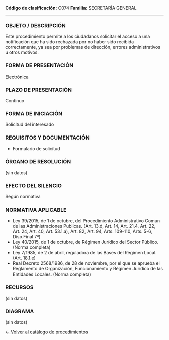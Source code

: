 
**Código de clasificación:** C074
**Familia:** SECRETARÍA GENERAL

---

### OBJETO / DESCRIPCIÓN

Este procedimiento permite a los ciudadanos solicitar el acceso a una notificación que ha sido rechazada por no haber sido recibida correctamente, ya sea por problemas de dirección, errores administrativos u otros motivos.

### FORMA DE PRESENTACIÓN

Electrónica

### PLAZO DE PRESENTACIÓN

Continuo

### FORMA DE INICIACIÓN

Solicitud del interesado

### REQUISITOS Y DOCUMENTACIÓN

- Formulario de solicitud

### ÓRGANO DE RESOLUCIÓN

(sin datos)

### EFECTO DEL SILENCIO

Según normativa

### NORMATIVA APLICABLE

- Ley 39/2015, de 1 de octubre, del Procedimiento Administrativo Comun de las Administraciones Publicas. (Art. 13.d, Art. 14, Art. 21.4, Art. 22, Art. 24, Art. 40, Art. 53.1.a), Art. 82, Art. 94, Arts. 109-110, Arts. 5-6, Disp.Final 7ª)
- Ley 40/2015, de 1 de octubre, de Régimen Jurídico del Sector Público. (Norma completa)
- Ley 7/1985, de 2 de abril, reguladora de las Bases del Régimen Local. (Art. 18.1.e)
- Real Decreto 2568/1986, de 28 de noviembre, por el que se aprueba el Reglamento de Organización, Funcionamiento y Régimen Jurídico de las Entidades Locales. (Norma completa)

### RECURSOS

(sin datos)

### DIAGRAMA

(sin datos)


[← Volver al catálogo de procedimientos](../buscador.md)